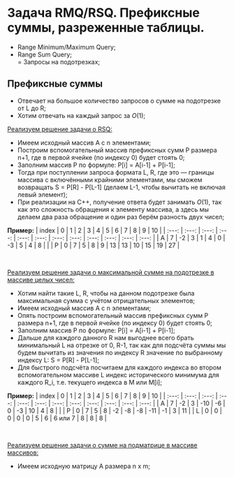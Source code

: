 # Задача RMQ/RSQ. Префиксные суммы, разреженные таблицы.

- Range Minimum/Maximum Query;
- Range Sum Query;
  <br>= Запросы на подотрезках;

## Префиксные суммы
- Отвечает на большое количество запросов о сумме на подотрезке от L до R;
- Хотим отвечать на каждый запрос за _O_(1);

<ins>Реализуем решение задачи о RSQ:</ins>
- Имеем исходный массив A с n элементами;
- Построим вспомогательный массив префиксных сумм P размера n+1, где в первой ячейке (по индексу 0) будет стоять 0;
- Заполним массив P по формуле: P[i] = A[i-1] + P[i-1];
- Тогда при поступлении запроса формата L, R, где это — границы массива с включёнными крайними элементами, мы сможем возвращать S = P[R] - P[L-1] (делаем L-1, чтобы вычитать не включая левый элемент);
- При реализации на C++, получение ответа будет занимать _O_(1), так как это сложность обращения к элементу массива, а здесь мы делаем два раза обращение и один раз берём разность двух чисел;

**Пример:**
| index | 0 | 1 | 2 | 3 | 4 | 5 | 6 | 7 | 8 | 9 | 10 |
| :---: | :---: | :---: | :---: | :---: | :---: | :---: | :---: | :---: | :---: | :---: | :---: | 
| A | 7 | -2 | 3 | 1 | 4 | 0 | -3 | 5 | 4 | 8 |  |
| P | 0 | 7 | 5 | 8 | 9 | 13 | 13 | 10 | 15 | 19 | 27 |

<br>

<ins>Реализуем решение задачи о максимальной сумме на подотрезке в массиве целых чисел:</ins>
- Хотим найти такие L, R, чтобы на данном подотрезке была максимальная сумма с учётом отрицательных элементов;
- Имеем исходный массив A с n элементами;
- Опять построим вспомогательный массив префиксных сумм P размера n+1, где в первой ячейке (по индексу 0) будет стоять 0;
- Заполним массив P по формуле: P[i] = A[i-1] + P[i-1];
- Дальше для каждого данного R нам выгоднее всего брать минимальный L на отрезке от 0, R-1, так как для подсчёта суммы мы будем вычитать из значения по индексу R значение по выбранному индексу L: S = P[R] - P[L-1];
- Для быстрого подсчёта посчитаем для каждого индекса во втором вспомогательном массиве L индекс исторического минимума для каждого R_i, т.е. текущего индекса в M или M[i];

**Пример:**
| index | 0 | 1 | 2 | 3 | 4 | 5 | 6 | 7 | 8 | 9 | 10 |
| :---: | :---: | :---: | :---: | :---: | :---: | :---: | :---: | :---: | :---: | :---: | :---: | 
| A | 7 | -2 | 3 | -10 | -6 | 0 | -3 | 10 | 4 | 8 |  |
| P | 0 | 7 | 5 | 8 | -2 | -8 | -8 | -11 | -1 | 3 | 11 |
| L | 0 | 0 | 0 | 0 | 0 | 5 | 6 | 6 или 7 | 8 | 8 | 8 |

<br>

<ins>Реализуем решение задачи о сумме на подматрице в массиве массивов:</ins>
- Имеем исходную матрицу A размера n x m;
